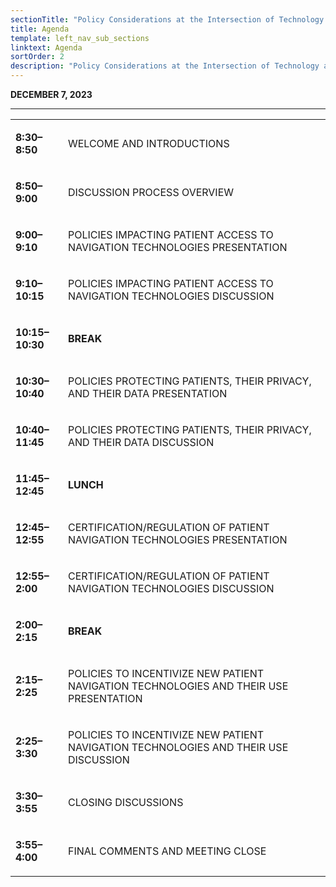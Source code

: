 ```yaml
---
sectionTitle: "Policy Considerations at the Intersection of Technology and Patient Navigation"
title: Agenda
template: left_nav_sub_sections
linktext: Agenda
sortOrder: 2
description: "Policy Considerations at the Intersection of Technology and Patient Navigation - Agenda"
---
```

**DECEMBER 7, 2023**

<hr />

<table class="agenda-table">
<tbody>
<tr><td>

**8:30–8:50**

</td>
<td>

WELCOME AND INTRODUCTIONS

</td>
</tr>
<tr><td>

**8:50–9:00**

</td>
<td>

DISCUSSION PROCESS OVERVIEW

</td>
</tr>
<tr><td>

**9:00–9:10**

</td>
<td>

POLICIES IMPACTING PATIENT ACCESS TO NAVIGATION TECHNOLOGIES PRESENTATION

</td>
</tr>
<tr><td>

**9:10–10:15**

</td>
<td>

POLICIES IMPACTING PATIENT ACCESS TO NAVIGATION TECHNOLOGIES DISCUSSION

</td>
</tr>
<tr><td>

**10:15–10:30**

</td>
<td>

**BREAK**

</td>
</tr>
<tr><td>

**10:30–10:40**

</td>
<td>

POLICIES PROTECTING PATIENTS, THEIR PRIVACY, AND THEIR DATA PRESENTATION

</td>
</tr>
<tr><td>

**10:40–11:45**

</td>
<td>

POLICIES PROTECTING PATIENTS, THEIR PRIVACY, AND THEIR DATA DISCUSSION

</td>
</tr>
<tr><td>

**11:45–12:45**

</td>
<td>

**LUNCH**

</td>
</tr>
<tr><td>

**12:45–12:55**

</td>
<td>

CERTIFICATION/REGULATION OF PATIENT NAVIGATION TECHNOLOGIES PRESENTATION

</td>
</tr>
<tr><td>

**12:55–2:00**

</td>
<td>

CERTIFICATION/REGULATION OF PATIENT NAVIGATION TECHNOLOGIES DISCUSSION

</td>
</tr>
<tr><td>

**2:00–2:15**

</td>
<td>

**BREAK**

</td>
</tr>
<tr><td>

**2:15–2:25**

</td>
<td>

POLICIES TO INCENTIVIZE NEW PATIENT NAVIGATION TECHNOLOGIES AND THEIR USE PRESENTATION

</td>
</tr>
<tr><td>

**2:25–3:30**

</td>
<td>

POLICIES TO INCENTIVIZE NEW PATIENT NAVIGATION TECHNOLOGIES AND THEIR USE DISCUSSION

</td>
</tr>
<tr><td>

**3:30–3:55**

</td>
<td>

CLOSING DISCUSSIONS

</td>
</tr>
<tr><td>

**3:55–4:00**

</td>
<td>

FINAL COMMENTS AND MEETING CLOSE


</td>
</tr></tbody></table>
